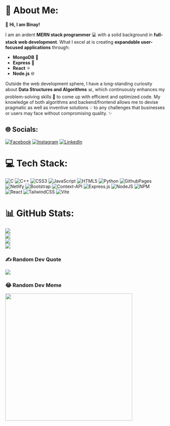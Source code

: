 # 💫 About Me:
👋 **Hi, I am Binay!** 

I am an ardent **MERN stack programmer** 💻 with a solid background in **full-stack web development**. 
What I excel at is creating **expandable user-focused applications** through:  
- **MongoDB** 🍃  
- **Express** 🚀  
- **React** ⚛️  
- **Node.js** 🌐  

Outside the web development sphere, I have a long-standing curiosity about **Data Structures and Algorithms** 📊, which continuously enhances my problem-solving skills 🧠 to come up with efficient and optimized code. 
My knowledge of both algorithms and backend/frontend allows me to devise pragmatic as well as inventive solutions 💡 to any challenges that businesses or users may face without compromising quality. ✨


## 🌐 Socials:
[![Facebook](https://img.shields.io/badge/Facebook-%231877F2.svg?logo=Facebook&logoColor=white)](https://facebook.com/https://www.facebook.com/binay.padhan.549?mibextid=ZbWKwL) [![Instagram](https://img.shields.io/badge/Instagram-%23E4405F.svg?logo=Instagram&logoColor=white)](https://instagram.com/https://www.instagram.com/binaypadhan?igsh=a25wbWl5MDdnaTV2) [![LinkedIn](https://img.shields.io/badge/LinkedIn-%230077B5.svg?logo=linkedin&logoColor=white)](https://linkedin.com/in/nkedin.com/in/binay-padhan-89508b259/) 

# 💻 Tech Stack:
![C](https://img.shields.io/badge/c-%2300599C.svg?style=for-the-badge&logo=c&logoColor=white) ![C++](https://img.shields.io/badge/c++-%2300599C.svg?style=for-the-badge&logo=c%2B%2B&logoColor=white) ![CSS3](https://img.shields.io/badge/css3-%231572B6.svg?style=for-the-badge&logo=css3&logoColor=white) ![JavaScript](https://img.shields.io/badge/javascript-%23323330.svg?style=for-the-badge&logo=javascript&logoColor=%23F7DF1E) ![HTML5](https://img.shields.io/badge/html5-%23E34F26.svg?style=for-the-badge&logo=html5&logoColor=white) ![Python](https://img.shields.io/badge/python-3670A0?style=for-the-badge&logo=python&logoColor=ffdd54) ![GithubPages](https://img.shields.io/badge/github%20pages-121013?style=for-the-badge&logo=github&logoColor=white) ![Netlify](https://img.shields.io/badge/netlify-%23000000.svg?style=for-the-badge&logo=netlify&logoColor=#00C7B7) ![Bootstrap](https://img.shields.io/badge/bootstrap-%238511FA.svg?style=for-the-badge&logo=bootstrap&logoColor=white) ![Context-API](https://img.shields.io/badge/Context--Api-000000?style=for-the-badge&logo=react) ![Express.js](https://img.shields.io/badge/express.js-%23404d59.svg?style=for-the-badge&logo=express&logoColor=%2361DAFB) ![NodeJS](https://img.shields.io/badge/node.js-6DA55F?style=for-the-badge&logo=node.js&logoColor=white) ![NPM](https://img.shields.io/badge/NPM-%23CB3837.svg?style=for-the-badge&logo=npm&logoColor=white) ![React](https://img.shields.io/badge/react-%2320232a.svg?style=for-the-badge&logo=react&logoColor=%2361DAFB) ![TailwindCSS](https://img.shields.io/badge/tailwindcss-%2338B2AC.svg?style=for-the-badge&logo=tailwind-css&logoColor=white) ![Vite](https://img.shields.io/badge/vite-%23646CFF.svg?style=for-the-badge&logo=vite&logoColor=white)
# 📊 GitHub Stats:
![](https://github-readme-stats.vercel.app/api?username=BinayPadhan&theme=dark&hide_border=false&include_all_commits=false&count_private=false)<br/>
![](https://github-readme-streak-stats.herokuapp.com/?user=BinayPadhan&theme=dark&hide_border=false)<br/>
![](https://github-readme-stats.vercel.app/api/top-langs/?username=BinayPadhan&theme=dark&hide_border=false&include_all_commits=false&count_private=false&layout=compact)<br/>
![](https://leetcard.jacoblin.cool/binaypadhan26?theme=dark)

### ✍️ Random Dev Quote
![](https://quotes-github-readme.vercel.app/api?type=horizontal&theme=radical)

### 😂 Random Dev Meme
<img src='https://memer-new.vercel.app/' style="height: 400px;"/>

<!-- Proudly created with GPRM ( https://gprm.itsvg.in ) -->
